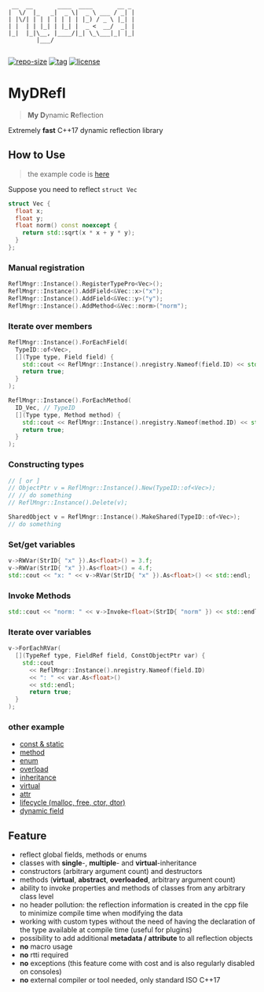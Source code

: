 ```

 __  __       ____  ____       __ _ 
|  \/  |_   _|  _ \|  _ \ ___ / _| |
| |\/| | | | | | | | |_) / _ \ |_| |
| |  | | |_| | |_| |  _ <  __/  _| |
|_|  |_|\__, |____/|_| \_\___|_| |_|
        |___/                       
                                                             

```

[![repo-size](https://img.shields.io/github/languages/code-size/shimakaze09/MyDRefl?style=flat)](https://github.com/shimakaze09/MyDRefl/archive/master.zip) [![tag](https://img.shields.io/github/v/tag/shimakaze09/MyDRefl)](https://github.com/shimakaze09/MyDRefl/tags) [![license](https://img.shields.io/github/license/shimakaze09/MyDRefl)](LICENSE)

# MyDRefl

> **My** **D**ynamic **R**eflection

Extremely **fast** C++17 dynamic reflection library

## How to Use

> the example code is [here](src/test/00_readme/main.cpp)

Suppose you need to reflect `struct Vec`

```c++
struct Vec {
  float x;
  float y;
  float norm() const noexcept {
    return std::sqrt(x * x + y * y);
  }
};
```

### Manual registration

```c++
ReflMngr::Instance().RegisterTypePro<Vec>();
ReflMngr::Instance().AddField<&Vec::x>("x");
ReflMngr::Instance().AddField<&Vec::y>("y");
ReflMngr::Instance().AddMethod<&Vec::norm>("norm");
```

### Iterate over members

```c++
ReflMngr::Instance().ForEachField(
  TypeID::of<Vec>,
  [](Type type, Field field) {
    std::cout << ReflMngr::Instance().nregistry.Nameof(field.ID) << std::endl;
    return true;
  }
);

ReflMngr::Instance().ForEachMethod(
  ID_Vec, // TypeID
  [](Type type, Method method) {
    std::cout << ReflMngr::Instance().nregistry.Nameof(method.ID) << std::endl;
    return true;
  }
);
```

### Constructing types

```c++
// [ or ]
// ObjectPtr v = ReflMngr::Instance().New(TypeID::of<Vec>);
// // do something
// ReflMngr::Instance().Delete(v);

SharedObject v = ReflMngr::Instance().MakeShared(TypeID::of<Vec>);
// do something
```

### Set/get variables

```c++
v->RWVar(StrID{ "x" }).As<float>() = 3.f;
v->RWVar(StrID{ "x" }).As<float>() = 4.f;
std::cout << "x: " << v->RVar(StrID{ "x" }).As<float>() << std::endl;
```

### Invoke Methods

```c++
std::cout << "norm: " << v->Invoke<float>(StrID{ "norm" }) << std::endl;
```

### Iterate over variables

```c++
v->ForEachRVar(
  [](TypeRef type, FieldRef field, ConstObjectPtr var) {
    std::cout
      << ReflMngr::Instance().nregistry.Nameof(field.ID)
      << ": " << var.As<float>()
      << std::endl;
      return true;
  }
);
```

### other example

- [const & static](src/test/02_const_static/main.cpp)
- [method](src/test/03_method/main.cpp)
- [enum](src/test/04_enum/main.cpp)
- [overload](src/test/05_overload/main.cpp)
- [inheritance](src/test/06_inheritance/main.cpp)
- [virtual](src/test/07_virtual/main.cpp)
- [attr](src/test/08_attr/main.cpp)
- [lifecycle (malloc, free, ctor, dtor)](src/test/09_lifecycle/main.cpp)
- [dynamic field](src/test/10_dynamic/main.cpp)

## Feature

- reflect global fields, methods or enums
- classes with **single**-, **multiple**- and **virtual**-inheritance
- constructors (arbitrary argument count) and destructors
- methods (**virtual**, **abstract**, **overloaded**, arbitrary argument count)
- ability to invoke properties and methods of classes from any arbitrary class level
- no header pollution: the reflection information is created in the cpp file to minimize compile time when modifying the
  data
- working with custom types without the need of having the declaration of the type available at compile time (useful for
  plugins)
- possibility to add additional **metadata / attribute** to all reflection objects
- **no** macro usage
- **no** rtti required
- **no** exceptions (this feature come with cost and is also regularly disabled on consoles)
- **no** external compiler or tool needed, only standard ISO C++17